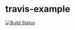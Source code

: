 # travis-example

[![Build Status](https://travis-ci.org/vicdoz/travis-example.svg?branch=master)](https://travis-ci.org/vicdoz/travis-example)

